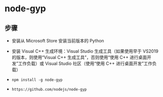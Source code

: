 # node-gyp

## 步骤
+ 安装从 Microsoft Store 安装当前版本的 Python
+ 安装 Visual C++ 生成环境：Visual Studio 生成工具（如果使用早于 VS2019 的版本，则使用“Visual C++ 生成工具”，否则使用“使用 C++ 进行桌面开发”工作负载）或 Visual Studio 社区（使用“使用 C++ 进行桌面开发”工作负载）
+ `npm install -g node-gyp`

+ `https://github.com/nodejs/node-gyp`
